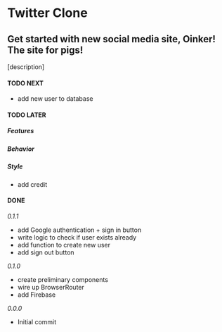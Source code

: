 # Twitter Clone

## Get started with new social media site, Oinker! The site for pigs!

[description]

#### TODO NEXT

- add new user to database

#### TODO LATER

##### Features

##### Behavior

##### Style

- add credit

#### DONE

_0.1.1_

- add Google authentication + sign in button
- write logic to check if user exists already
- add function to create new user
- add sign out button

_0.1.0_

- create preliminary components
- wire up BrowserRouter
- add Firebase

_0.0.0_

- Initial commit
